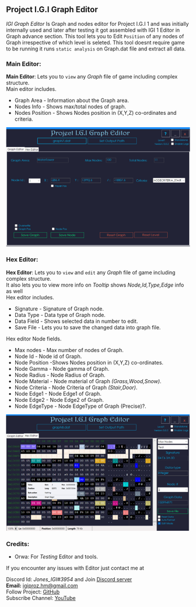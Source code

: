 ## Project I.G.I Graph Editor
_IGI Graph Editor_ Is Graph and nodes editor for Project I.G.I 1 and was initially internally used and later after testing it got assembled with IGI 1 Editor in Graph advance section.
This tool lets you to Edit `Position` of any nodes of Graph  irrespective of which level is seleted.
This tool doesnt require game to be running it runs `static analysis` on Graph.dat file and extract all data.

### Main Editor:
**Main Editor**: Lets you to `view` any _Graph_ file of game including complex structure.</br>
Main editor includes.
- Graph Area - Information about the Graph area.
- Nodes Info - Shows max/total nodes of graph.
- Nodes Position - Shows Nodes position in (X,Y,Z) co-ordinates and criteria.

![](https://github.com/IGI-Research-Devs/IGI-GraphEditor/blob/master/resources/main_editor.png?raw=true)</br>

### Hex Editor:
**Hex Editor**: Lets you to `view` and `edit` any _Graph_ file of game including complex structure.</br>
It also lets you to view more info on _Tooltip_ shows _Node,Id,Type,Edge_ info as well </br>
Hex editor includes.
- Signature - Signature of Graph node.
- Data Type - Data type of Graph node.
- Data Field - Shows selected data in number to edit.
- Save File - Lets you to save the changed data into graph file.

Hex editor Node fields.
- Max nodes - Max number of nodes of Graph.
- Node Id - Node id of Graph.
- Node Position -Shows Nodes position in (X,Y,Z) co-ordinates.
- Node Gamma - Node gamma of Graph.
- Node Radius - Node Radius of Graph.
- Node Material - Node material of Graph _(Grass,Wood,Snow)_.
- Node Criteria - Node Criteria of Graph _(Stair,Door)_.
- Node Edge1 - Node Edge1 of Graph.
- Node Edge2 - Node Edge2 of Graph.
- Node EdgeType - Node EdgeType of Graph (Precise)?.

![](https://github.com/IGI-Research-Devs/IGI-GraphEditor/blob/master/resources/hex_editor.png?raw=true)</br>

### Credits:
- Orwa: For _Testing_ Editor and tools.

If you encounter any issues with Editor just contact me at</br>

Discord Id: _Jones_IGI#3954_ and Join [Discord server](https://discord.gg/AyVDW7kE6V)</br>
**Email:** igiproz.hm@gmail.com</br>
Follow Project: [GitHub](https://github.com/IGI-Research-Devs/)</br>
Subscribe Channel: [YouTube](https://www.youtube.com/channel/UChGryl0a0dii81NfDZ12LwA/)</br>
